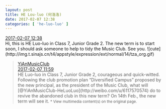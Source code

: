 ```yaml
---
layout: post
title: HE Lou-luo (何洛洛)
date: 2017-02-07 12:38
categories: [ 'he-luo-luo' ]
---
```


<div class="weibo-info">
  <a href="http://www.weibo.com/6117570574/EupXT93hK">2017-02-07 12:38</a>
</div>
Hi, this is HE Luo-luo in Class 7, Junior Grade 2. The new term is to start soon, I should ask someone to help to tidy the Music Club. See you. ![cute](http://img.t.sinajs.cn/t4/appstyle/expression/ext/normal/14/tza_org.gif)

<!-- more -->

> <div class="weibo-post-name">
>   <a href="http://www.weibo.com/u/6094546964">YiAnMusicClub</a>
> </div>
> <div class="weibo-info">
>   <a href="http://www.weibo.com/6094546964/EupIjqYma">2017-02-07 11:59</a>
> </div>  
> HE Luo-luo in Class 7, Junior Grade 2, courageous and quick-witted. Following the club promotion plan “Diversified Campus” proposed by the new principal, as the president of the Music Club, what will [@YiAnMusicClub-HeLuoLuo](http://weibo.com/u/6117570574) do to revive the abandoned club in this new term? On 14th Feb., the new term will see it.  
> <small>* View multimedia content(s) on the original page.</small>
